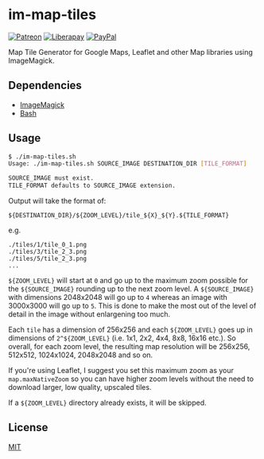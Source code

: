 # im-map-tiles

[![Patreon](https://img.shields.io/badge/patreon-donate-f96854.svg)](https://www.patreon.com/jahed)
[![Liberapay](https://img.shields.io/badge/liberapay-donate-d9b113.svg)](https://liberapay.com/jahed)
[![PayPal](https://img.shields.io/badge/paypal-donate-009cde.svg)](https://paypal.me/jahed/5)

Map Tile Generator for Google Maps, Leaflet and other Map libraries using ImageMagick.

## Dependencies

- [ImageMagick](https://www.imagemagick.org)
- [Bash](https://en.wikipedia.org/wiki/Bash_%28Unix_shell%29)

## Usage

```sh
$ ./im-map-tiles.sh 
Usage: ./im-map-tiles.sh SOURCE_IMAGE DESTINATION_DIR [TILE_FORMAT]

SOURCE_IMAGE must exist.
TILE_FORMAT defaults to SOURCE_IMAGE extension.
```

Output will take the format of:

```
${DESTINATION_DIR}/${ZOOM_LEVEL}/tile_${X}_${Y}.${TILE_FORMAT}
```

e.g.

```
./tiles/1/tile_0_1.png
./tiles/3/tile_2_3.png
./tiles/5/tile_2_3.png
...
```

`${ZOOM_LEVEL}` will start at `0` and go up to the maximum zoom possible for the `${SOURCE_IMAGE}` rounding up to the next zoom
level. A `${SOURCE_IMAGE}` with dimensions 2048x2048 will go up to `4` whereas an image with 3000x3000 will go up to `5`. This
is done to make the most out of the level of detail in the image without enlargening too much.

Each `tile` has a dimension of 256x256 and each `${ZOOM_LEVEL}` goes up in dimensions of `2^${ZOOM_LEVEL}` (i.e. 1x1, 2x2, 4x4,
8x8, 16x16 etc.). So overall, for each zoom level, the resulting map resolution will be 256x256, 512x512, 1024x1024, 2048x2048
and so on.

If you're using Leaflet, I suggest you set this maximum zoom as your `map.maxNativeZoom` so you can have higher zoom levels
without the need to download larger, low quality, upscaled tiles.

If a `${ZOOM_LEVEL}` directory already exists, it will be skipped.

## License

[MIT](LICENSE)
